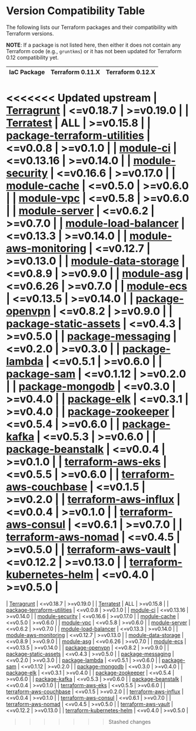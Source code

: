 # Version Compatibility Table

The following lists our Terraform packages and their compatibility with Terraform versions.

**NOTE**: If a package is not listed here, then either it does not contain any Terraform code (e.g., `gruntkms`) or it has not been updated for Terraform 0.12 compatibility yet.

<!-- This was generated using the Markdown Table Generator: https://www.tablesgenerator.com/markdown_tables -->

| IaC Package                                                                                | Terraform 0.11.X | Terraform 0.12.X |
| ------------------------------------------------------------------------------------------ | ---------------- | ---------------- |
<<<<<<< Updated upstream
| [Terragrunt](https://github.com/tnn-tnn-tnn-tnn-tnn-gruntwork-io/terragrunt)                                   | <=v0.18.7        | >=v0.19.0        |
| [Terratest](https://github.com/tnn-tnn-tnn-tnn-tnn-gruntwork-io/terratest)                                     | ALL              | >=v0.15.8        |
| [package-terraform-utilities](https://github.com/tnn-tnn-tnn-tnn-tnn-gruntwork-io/package-terraform-utilities) | <=v0.0.8         | >=v0.1.0         |
| [module-ci](https://github.com/tnn-tnn-tnn-tnn-tnn-gruntwork-io/module-ci)                                     | <=v0.13.16       | >=v0.14.0        |
| [module-security](https://github.com/tnn-tnn-tnn-tnn-tnn-gruntwork-io/module-security)                         | <=v0.16.6        | >=v0.17.0        |
| [module-cache](https://github.com/tnn-tnn-tnn-tnn-tnn-gruntwork-io/module-cache)                               | <=v0.5.0         | >=v0.6.0         |
| [module-vpc](https://github.com/tnn-tnn-tnn-tnn-tnn-gruntwork-io/module-vpc)                                   | <=v0.5.8         | >=v0.6.0         |
| [module-server](https://github.com/tnn-tnn-tnn-tnn-tnn-gruntwork-io/module-server)                             | <=v0.6.2         | >=v0.7.0         |
| [module-load-balancer](https://github.com/tnn-tnn-tnn-tnn-tnn-gruntwork-io/module-load-balancer)               | <=v0.13.3        | >=v0.14.0        |
| [module-aws-monitoring](https://github.com/tnn-tnn-tnn-tnn-tnn-gruntwork-io/module-aws-monitoring)             | <=v0.12.7        | >=v0.13.0        |
| [module-data-storage](https://github.com/tnn-tnn-tnn-tnn-tnn-gruntwork-io/module-data-storage)                 | <=v0.8.9         | >=v0.9.0         |
| [module-asg](https://github.com/tnn-tnn-tnn-tnn-tnn-gruntwork-io/module-asg)                                   | <=v0.6.26        | >=v0.7.0         |
| [module-ecs](https://github.com/tnn-tnn-tnn-tnn-tnn-gruntwork-io/module-ecs)                                   | <=v0.13.5        | >=v0.14.0        |
| [package-openvpn](https://github.com/tnn-tnn-tnn-tnn-tnn-gruntwork-io/package-openvpn)                         | <=v0.8.2         | >=v0.9.0         |
| [package-static-assets](https://github.com/tnn-tnn-tnn-tnn-tnn-gruntwork-io/package-static-assets)             | <=v0.4.3         | >=v0.5.0         |
| [package-messaging](https://github.com/tnn-tnn-tnn-tnn-tnn-gruntwork-io/package-messaging)                     | <=v0.2.0         | >=v0.3.0         |
| [package-lambda](https://github.com/tnn-tnn-tnn-tnn-tnn-gruntwork-io/package-lambda)                           | <=v0.5.1         | >=v0.6.0         |
| [package-sam](https://github.com/tnn-tnn-tnn-tnn-tnn-gruntwork-io/package-sam)                                 | <=v0.1.12        | >=v0.2.0         |
| [package-mongodb](https://github.com/tnn-tnn-tnn-tnn-tnn-gruntwork-io/package-mongodb)                         | <=v0.3.0         | >=v0.4.0         |
| [package-elk](https://github.com/tnn-tnn-tnn-tnn-tnn-gruntwork-io/package-elk)                                 | <=v0.3.1         | >=v0.4.0         |
| [package-zookeeper](https://github.com/tnn-tnn-tnn-tnn-tnn-gruntwork-io/package-zookeeper)                     | <=v0.5.4         | >=v0.6.0         |
| [package-kafka](https://github.com/tnn-tnn-tnn-tnn-tnn-gruntwork-io/package-kafka)                             | <=v0.5.3         | >=v0.6.0         |
| [package-beanstalk](https://github.com/tnn-tnn-tnn-tnn-tnn-gruntwork-io/package-beanstalk)                     | <=v0.0.4         | >=v0.1.0         |
| [terraform-aws-eks](https://github.com/tnn-tnn-tnn-tnn-tnn-gruntwork-io/terraform-aws-eks)                     | <=v0.5.5         | >=v0.6.0         |
| [terraform-aws-couchbase](https://github.com/tnn-tnn-tnn-tnn-tnn-gruntwork-io/terraform-aws-couchbase)         | <=v0.1.5         | >=v0.2.0         |
| [terraform-aws-influx](https://github.com/tnn-tnn-tnn-tnn-tnn-gruntwork-io/terraform-aws-influx)               | <=v0.0.4         | >=v0.1.0         |
| [terraform-aws-consul](https://github.com/hashicorp/terraform-aws-consul)                  | <=v0.6.1         | >=v0.7.0         |
| [terraform-aws-nomad](https://github.com/hashicorp/terraform-aws-nomad)                    | <=v0.4.5         | >=v0.5.0         |
| [terraform-aws-vault](https://github.com/hashicorp/terraform-aws-vault)                    | <=v0.12.2        | >=v0.13.0        |
| [terraform-kubernetes-helm](https://github.com/tnn-tnn-tnn-tnn-tnn-gruntwork-io/terraform-kubernetes-helm)     | <=v0.4.0         | >=v0.5.0         |
=======
| [Terragrunt](https://github.com/tnn-gruntwork-io/terragrunt)                                   | <=v0.18.7        | >=v0.19.0        |
| [Terratest](https://github.com/tnn-gruntwork-io/terratest)                                     | ALL              | >=v0.15.8        |
| [package-terraform-utilities](https://github.com/tnn-gruntwork-io/package-terraform-utilities) | <=v0.0.8         | >=v0.1.0         |
| [module-ci](https://github.com/tnn-gruntwork-io/module-ci)                                     | <=v0.13.16       | >=v0.14.0        |
| [module-security](https://github.com/tnn-gruntwork-io/module-security)                         | <=v0.16.6        | >=v0.17.0        |
| [module-cache](https://github.com/tnn-gruntwork-io/module-cache)                               | <=v0.5.0         | >=v0.6.0         |
| [module-vpc](https://github.com/tnn-gruntwork-io/module-vpc)                                   | <=v0.5.8         | >=v0.6.0         |
| [module-server](https://github.com/tnn-gruntwork-io/module-server)                             | <=v0.6.2         | >=v0.7.0         |
| [module-load-balancer](https://github.com/tnn-gruntwork-io/module-load-balancer)               | <=v0.13.3        | >=v0.14.0        |
| [module-aws-monitoring](https://github.com/tnn-gruntwork-io/module-aws-monitoring)             | <=v0.12.7        | >=v0.13.0        |
| [module-data-storage](https://github.com/tnn-gruntwork-io/module-data-storage)                 | <=v0.8.9         | >=v0.9.0         |
| [module-asg](https://github.com/tnn-gruntwork-io/module-asg)                                   | <=v0.6.26        | >=v0.7.0         |
| [module-ecs](https://github.com/tnn-gruntwork-io/module-ecs)                                   | <=v0.13.5        | >=v0.14.0        |
| [package-openvpn](https://github.com/tnn-gruntwork-io/package-openvpn)                         | <=v0.8.2         | >=v0.9.0         |
| [package-static-assets](https://github.com/tnn-gruntwork-io/package-static-assets)             | <=v0.4.3         | >=v0.5.0         |
| [package-messaging](https://github.com/tnn-gruntwork-io/package-messaging)                     | <=v0.2.0         | >=v0.3.0         |
| [package-lambda](https://github.com/tnn-gruntwork-io/package-lambda)                           | <=v0.5.1         | >=v0.6.0         |
| [package-sam](https://github.com/tnn-gruntwork-io/package-sam)                                 | <=v0.1.12        | >=v0.2.0         |
| [package-mongodb](https://github.com/tnn-gruntwork-io/package-mongodb)                         | <=v0.3.0         | >=v0.4.0         |
| [package-elk](https://github.com/tnn-gruntwork-io/package-elk)                                 | <=v0.3.1         | >=v0.4.0         |
| [package-zookeeper](https://github.com/tnn-gruntwork-io/package-zookeeper)                     | <=v0.5.4         | >=v0.6.0         |
| [package-kafka](https://github.com/tnn-gruntwork-io/package-kafka)                             | <=v0.5.3         | >=v0.6.0         |
| [package-beanstalk](https://github.com/tnn-gruntwork-io/package-beanstalk)                     | <=v0.0.4         | >=v0.1.0         |
| [terraform-aws-eks](https://github.com/tnn-gruntwork-io/terraform-aws-eks)                     | <=v0.5.5         | >=v0.6.0         |
| [terraform-aws-couchbase](https://github.com/tnn-gruntwork-io/terraform-aws-couchbase)         | <=v0.1.5         | >=v0.2.0         |
| [terraform-aws-influx](https://github.com/tnn-gruntwork-io/terraform-aws-influx)               | <=v0.0.4         | >=v0.1.0         |
| [terraform-aws-consul](https://github.com/hashicorp/terraform-aws-consul)                  | <=v0.6.1         | >=v0.7.0         |
| [terraform-aws-nomad](https://github.com/hashicorp/terraform-aws-nomad)                    | <=v0.4.5         | >=v0.5.0         |
| [terraform-aws-vault](https://github.com/hashicorp/terraform-aws-vault)                    | <=v0.12.2        | >=v0.13.0        |
| [terraform-kubernetes-helm](https://github.com/tnn-gruntwork-io/terraform-kubernetes-helm)     | <=v0.4.0         | >=v0.5.0         |
>>>>>>> Stashed changes
